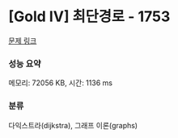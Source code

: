 # [Gold IV] 최단경로 - 1753 

[문제 링크](https://www.acmicpc.net/problem/1753) 

### 성능 요약

메모리: 72056 KB, 시간: 1136 ms

### 분류

다익스트라(dijkstra), 그래프 이론(graphs)

